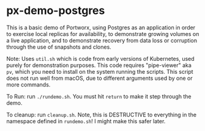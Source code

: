 # px-demo-postgres
 
This is a basic demo of Portworx, using Postgres as an application in order to exercise local replicas for availability, to demonstrate growing volumes on a live application, and to demonstrate recovery from data loss or corruption through the use of snapshots and clones. 

Note: Uses `util.sh` which is code from early versions of Kubernetes, used purely for demonstration purposes. This code requires "pipe-viewer" aka `pv`, which you need to install on the system running the scripts. This script does not run well from macOS, due to different arguments used by one or more commands.

To Run: run `./rundemo.sh`. You must hit `return` to make it step through the demo. 

To cleanup: run `cleanup.sh`. Note, this is DESTRUCTIVE to everything in the namespace defined in `rundemo.sh`! I might make this safer later.
